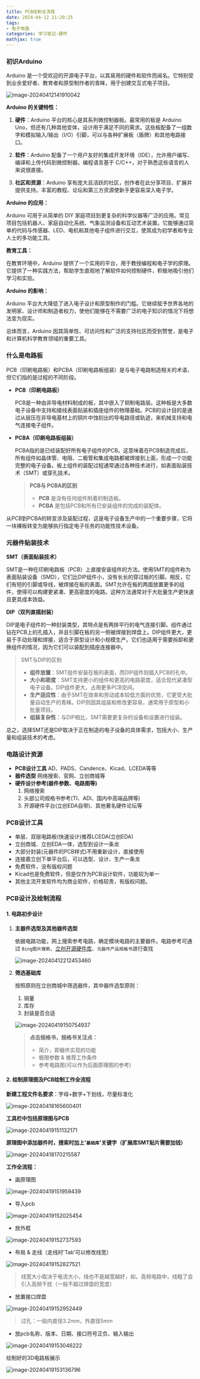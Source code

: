 ```yaml
---
title: PCB绘制全流程
date: 2024-04-12 21:20:25
tags:
- 电子电路
categories: 学习笔记-硬件
mathjax: true
---
```


### 初识Arduino

Arduino 是一个受欢迎的开源电子平台，以其易用的硬件和软件而闻名。它特别受到业余爱好者、教育者和原型制作者的青睐，用于创建交互式电子项目。

![image-20240412141910042](电子电路学习/image-20240412141910042.png)

**Arduino 的关键特性：**

1. **硬件**：Arduino 平台的核心是其系列微控制器板。最常用的板是 Arduino Uno，但还有几种其他变体，设计用于满足不同的需求。这些板配备了一组数字和模拟输入/输出（I/O）引脚，可以与各种扩展板（盾牌）和其他电路接口。

2. **软件**：Arduino 配备了一个用户友好的集成开发环境（IDE），允许用户编写、编译和上传代码到微控制器。编程语言基于 C/C++，对于熟悉这些语言的人来说很直接。

3. **社区和资源**：Arduino 享有庞大且活跃的社区，创作者在此分享项目、扩展并提供支持。丰富的教程、论坛和第三方资源使新手更容易深入电子学。

**Arduino 的应用：**

Arduino 可用于从简单的 DIY 家庭项目到更复杂的科学仪器等广泛的应用。常见项目包括机器人、家庭自动化系统、气象监测设备和互动艺术装置。它能够通过简单的代码与传感器、LED、电机和其他电子组件进行交互，使其成为初学者和专业人士的多功能工具。

**教育工具：**

在教育环境中，Arduino 提供了一个实用的平台，用于教授编程和电子学的原理。它提供了一种实践方法，帮助学生直观地了解软件如何控制硬件，积极地吸引他们学习和实验。

**Arduino 的影响：**

Arduino 平台大大降低了进入电子设计和原型制作的门槛。它继续赋予世界各地的发明家、设计师和制造者权力，使他们能够在不需要广泛的电子知识的情况下将想法变为现实。

总体而言，Arduino 因其简单性、可访问性和广泛的支持社区而受到赞誉，是电子和计算机科学教育领域的重要工具。

### 什么是电路板

PCB（印刷电路板）和PCBA（印刷电路板组装）是与电子电路制造相关的术语，但它们指的是过程的不同阶段。

+ **PCB（印刷电路板）**

  PCB是一种由非导电材料制成的板，其中嵌入了铜制电路层。这种板是大多数电子设备中支持和接线表面贴装和插座组件的物理基础。PCB的设计目的是通过从层压在非导电基材上的铜片中蚀刻出的导电路径或轨迹，来机械支持和电气连接电子组件。

+ **PCBA（印刷电路板组装）**

  PCBA指的是已经装配好所有电子组件的PCB。这意味着在PCB制造完成后，所有组件如晶体管、电阻、二极管和集成电路都被焊接到上面，形成一个功能完整的电子设备。板上组件的装配过程通常通过各种技术进行，如表面贴装技术（SMT）或穿孔技术。

  > **PCB与 PCBA的区别**
  >
  > - **PCB** 是没有任何组件附着的制造板。
  > - **PCBA** 是包括PCB和所有已安装组件的完成的装配体。

从PCB到PCBA的转变涉及装配过程，这是电子设备生产中的一个重要步骤，它将一块裸板转变为能够执行指定电子任务的功能性技术设备。

### 元器件贴装技术

**SMT（表面贴装技术）**

SMT是一种在印刷电路板（PCB）上直接安装组件的方法。使用SMT的组件称为表面贴装设备（SMD），它们比DIP组件小，没有长长的穿过板的引脚。相反，它们有短的引脚或导线，被焊接在板的表面。SMT允许在板的两面放置更多的组件，使得可以构建更紧凑、更高密度的电路。这种方法通常对于大批量生产更快速且更具成本效益。

**DIP（双列直插封装）**

DIP是电子组件的一种封装类型，其特点是有两排平行的电气连接引脚。组件通过钻在PCB上的孔插入，并且引脚在板的另一侧被焊接到焊盘上。DIP组件更大，更易于手动处理和焊接，适合于原型设计和小规模生产。它们也适用于需要拆卸和更换组件的情况，因为它们可以装配到插座连接器中。

> SMT与DIP的区别
>
> + **组件放置**：SMT组件安装在板的表面，而DIP组件则插入PCB的孔中。
> + **大小和密度**：SMT支持更小的组件和更高的电路密度，适合现代紧凑型电子设备。DIP组件更大，占用更多PCB空间。
> + **生产适应性**：由于SMT在效率和劳动成本较低方面的优势，它更受大批量自动生产的青睐。DIP则因其组装和修改更容易，通常用于原型和小批量项目。
> + **组装复杂性**：与DIP相比，SMT需要更复杂的设备和设置进行组装。

总之，选择SMT还是DIP取决于正在制造的电子设备的具体需求，包括大小、生产量和组装技术的考虑。

### 电路设计资源

+ **PCB设计工具**
  AD、PADS、Candence、Kicad、LCEDA等等
+ **器件选型**
  网络搜索、官网、立创商城等
+ **硬件设计参考(器件参数、电路图等)**
  1. 网络搜索
  2. 头部公司规格书参考(TI、ADI、国内中高端品牌等)
  3. 开源硬件平台(立创EDA自带)、其他著名硬件论坛等

### PCB设计工具

+ 单层、双层电路板(快速设计)推荐LCEDA(立创EDA)
+ 立创商城、立创EDA一体，选型到设计一条龙
+ 大部分封装(元器件的PCB样式)不用重新设计，直接使用 
+ 连接嘉立创下单平台后，可以选型、设计、生产一条龙
+ 免费软件，没有版权问题
+ Kicad也是免费软件，但是仅作为PCB设计软件，功能较为单一
+ 其他主流开发软件均为商业软件，价格较贵，有版权问题。

### PCB设计及绘制流程

#### 1. **电路初步设计**

1. **主器件选型及其他器件选型**

   依据电路功能，网上搜索参考电路，确定模块电路的主要器件。电路参考可通过 `Bing图片搜索`、[立创开源硬件库](https://oshwhub.com/)、`元器件产品规格书`进行查找

   ![image-20240412212453460](电子电路学习/image-20240412212453460.png)

2. **筛选基础库**

   按照原则在立创商城中筛选器件，其中器件选型原则：

   1. 销量
   2. 库存
   3. 封装是否合适

   ![image-20240419150754937](电子电路学习/image-20240419150754937.png)

   > **点击规格书，规格书关注点：**
   >
   > + 简介，即器件实现的功能
   > + 极限参数 & 推荐工作条件
   > + 参考电路图(可以作为后面原理图的参考)

#### 2. 绘制原理图及PCB绘制工作全流程

**新建工程文件名要求**：字母+数字+下划线，尽量标准化

![image-20240418165600401](电子电路学习/image-20240418165600401.png)

**工具栏中包括原理图与PCB**

![image-20240419151132171](电子电路学习/image-20240419151132171.png)

**原理图中添加器件时，搜索时加上'`基础库`'关键字（扩展库SMT贴片需要加钱）**

![image-20240418170215587](电子电路学习/image-20240418170215587.png)

**工作全流程：**

+ 画原理图

![image-20240419151959439](电子电路学习/image-20240419151959439.png)

+ 导入pcb

![image-20240419152025454](电子电路学习/image-20240419152025454.png)

+ 放外框

![image-20240419152737593](电子电路学习/image-20240419152737593.png)

+ 布局 & 走线（走线时'Tab'可以修改线宽）

![image-20240419152827521](电子电路学习/image-20240419152827521.png)

> 线宽大小取决于电流大小，线也不是越宽越好，如，高频电路中，线粗了会引入高频干扰（一般不超过焊盘的宽度）

+ 放置接口焊盘

![image-20240419152952449](电子电路学习/image-20240419152952449.png)

> 过孔：一般内直径3.2mm，外直径5mm

+ 放pcb名称、版本、日期、接口符号正负、输入输出

![image-20240419153046222](电子电路学习/image-20240419153046222.png)

绘制好的3D电路板展示

![image-20240419153136796](电子电路学习/image-20240419153136796.png)

